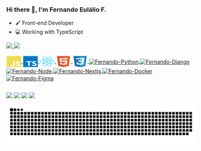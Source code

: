 ### Hi there 👋, I'm Fernando Eulálio F.

- 🖌️ Front-end Developer
- 💻 Working with TypeScript

<div>
  <a href="https://fernandoef.com.br" target="_blank">
  <img height="180em" src="https://github-readme-stats.vercel.app/api?username=FernandoENF&show_icons=true&theme=dark&include_all_commits=true&count_private=true&hide_rank=true"/>
  <img height="180em" src="https://github-readme-stats.vercel.app/api/top-langs/?username=FernandoENF&layout=compact&theme=dark"/>
</div>

<div style="display: inline_block"><br>
  <img align="center" alt="Fernando-Js" height="30" width="40" title="JavaScript" src="https://raw.githubusercontent.com/devicons/devicon/master/icons/javascript/javascript-plain.svg">
  <img align="center" alt="Fernando-Ts" height="30" width="40" title="TypeScript" src="https://raw.githubusercontent.com/devicons/devicon/master/icons/typescript/typescript-plain.svg">
  <img align="center" alt="Fernando-React" height="30" width="40" title="React" src="https://raw.githubusercontent.com/devicons/devicon/master/icons/react/react-original.svg">
  <img align="center" alt="Fernando-HTML" height="30" width="40" title="HTML5" src="https://raw.githubusercontent.com/devicons/devicon/master/icons/html5/html5-original.svg">
  <img align="center" alt="Fernando-CSS" height="30" width="40" title="CSS3" src="https://raw.githubusercontent.com/devicons/devicon/master/icons/css3/css3-original.svg">
  <img align="center" alt="Fernando-Python" height="30" width="40" title="Python" src="https://cdn.jsdelivr.net/gh/devicons/devicon/icons/python/python-original.svg">
  <img align="center" alt="Fernando-Django" height="30" width="40" title="Django" src="https://cdn.jsdelivr.net/gh/devicons/devicon/icons/django/django-plain.svg">
  <img align="center" alt="Fernando-Node" height="30" width="40" title="Node.js" src="https://cdn.jsdelivr.net/gh/devicons/devicon/icons/nodejs/nodejs-original.svg" >
  <img align="center" alt="Fernando-Nextjs" height="30" width="40" title="Next.js" src="https://cdn.jsdelivr.net/gh/devicons/devicon/icons/nextjs/nextjs-original.svg">
  <img align="center" alt="Fernando-Docker" height="30" width="40" title="Docker" src="https://cdn.jsdelivr.net/gh/devicons/devicon/icons/docker/docker-original.svg">
  <img align="center" alt="Fernando-Figma" height="30" width="40" title="Figma" src="https://cdn.jsdelivr.net/gh/devicons/devicon/icons/figma/figma-original.svg">
</div>

##

<div> 
  <a href="https://instagram.com/fernandoenf" target="_blank"><img src="https://img.shields.io/badge/-Instagram-%23E4405F?style=for-the-badge&logo=instagram&logoColor=white"></a>
  <a href = "mailto:fernandoengh@gmail.com"><img src="https://img.shields.io/badge/-Gmail-%23333?style=for-the-badge&logo=gmail&logoColor=white"></a>
  <a href="https://www.linkedin.com/in/fernandoenf" target="_blank"><img src="https://img.shields.io/badge/-LinkedIn-%230077B5?style=for-the-badge&logo=linkedin&logoColor=white"></a> 
  <a href="https://www.fernandoef.com.br" target="_blank"><img src="https://img.shields.io/badge/website-000000?style=for-the-badge&logo=About.me&logoColor=white"/></a>
</div>

![Snake animation](https://github.com/FernandoENF/FernandoENF/blob/output/github-contribution-grid-snake-dark.svg)
